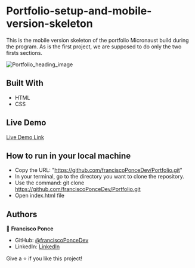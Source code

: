 # Portfolio-setup-and-mobile-version-skeleton

This is the mobile version skeleton of the portfolio Micronaust build during the program.
As is the first project, we are supposed to do only the two firsts sections.

![Portfolio_heading_image](https://user-images.githubusercontent.com/93161838/151098468-ef4508e3-9fc4-4bb3-88e6-5265e7482084.png)

## Built With

- HTML
- CSS

## Live Demo

[Live Demo Link](https://franciscoponcedev.github.io/Portfolio/)

## How to run in your local machine

- Copy the URL: "https://github.com/franciscoPonceDev/Portfolio.git"
- In your terminal, go to the directory you want to clone the repository.
- Use the command: git clone https://github.com/franciscoPonceDev/Portfolio.git
- Open index.html file

## Authors

👤 **Francisco Ponce**

- GitHub: [@franciscoPonceDev](https://github.com/franciscoPonceDev)
- LinkedIn: [LinkedIn](https://www.linkedin.com/in/dev-ponce/)


Give a ⭐️ if you like this project!
